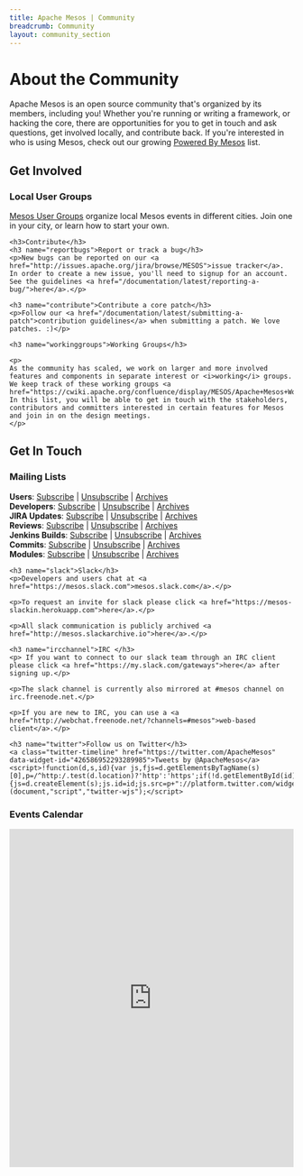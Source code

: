 ```yaml
---
title: Apache Mesos | Community
breadcrumb: Community
layout: community_section
---
```


<h1>About the Community</h1>

<p>Apache Mesos is an open source community that's organized by its members, including you! Whether you're running or writing a framework, or hacking the core, there are opportunities for you to get in touch and ask questions, get involved locally, and contribute back. If you're interested in who is using Mesos, check out our growing <a href="/documentation/latest/powered-by-mesos/">Powered By Mesos</a> list.</p>

<div class="row-fluid">
  <div class="col-md-6">
    <h2>Get Involved</h2>
    <h3 name="meetup">Local User Groups</h3>
    <p><a href="user-groups/">Mesos User Groups</a> organize local Mesos events in different cities. Join one in your city, or learn how to start your own.</p>

    <h3>Contribute</h3>
    <h3 name="reportbugs">Report or track a bug</h3>
    <p>New bugs can be reported on our <a href="http://issues.apache.org/jira/browse/MESOS">issue tracker</a>. In order to create a new issue, you'll need to signup for an account. See the guidelines <a href="/documentation/latest/reporting-a-bug/">here</a>.</p>

    <h3 name="contribute">Contribute a core patch</h3>
    <p>Follow our <a href="/documentation/latest/submitting-a-patch">contribution guidelines</a> when submitting a patch. We love patches. :)</p>

    <h3 name="workinggroups">Working Groups</h3>

    <p>
    As the community has scaled, we work on larger and more involved features and components in separate interest or <i>working</i> groups.
    We keep track of these working groups <a href="https://cwiki.apache.org/confluence/display/MESOS/Apache+Mesos+Working+Groups">here</a>.
    In this list, you will be able to get in touch with the stakeholders, contributors and committers interested in certain features for Mesos and join in on the design meetings.
    </p>

  </div>
  <div class="col-md-6">
    <h2>Get In Touch</h2>
    <h3 name="mailinglists">Mailing Lists</h3>
    <p><b>Users</b>: <a href="mailto:user-subscribe@mesos.apache.org?subject=Subscribe&body=Subscribe">Subscribe</a> | <a href="mailto:user-unsubscribe@mesos.apache.org?subject=Unsubscribe&body=Unsubscribe">Unsubscribe</a> | <a href="https://lists.apache.org/list.html?user@mesos.apache.org">Archives</a><br />
    <b>Developers</b>: <a href="mailto:dev-subscribe@mesos.apache.org?subject=Subscribe&body=Subscribe">Subscribe</a> | <a href="mailto:dev-unsubscribe@mesos.apache.org?subject=Unsubscribe&body=Unsubscribe">Unsubscribe</a> | <a href="https://lists.apache.org/list.html?dev@mesos.apache.org">Archives</a><br />
    <b>JIRA Updates</b>: <a href="mailto:issues-subscribe@mesos.apache.org?subject=Subscribe&body=Subscribe">Subscribe</a> | <a href="mailto:issues-unsubscribe@mesos.apache.org?subject=Unsubscribe&body=Unsubscribe">Unsubscribe</a> | <a href="https://lists.apache.org/list.html?issues@mesos.apache.org">Archives</a><br />
    <b>Reviews</b>: <a href="mailto:reviews-subscribe@mesos.apache.org?subject=Subscribe&body=Subscribe">Subscribe</a> | <a href="mailto:reviews-unsubscribe@mesos.apache.org?subject=Unsubscribe&body=Unsubscribe">Unsubscribe</a> | <a href="https://lists.apache.org/list.html?reviews@mesos.apache.org">Archives</a><br />
    <b>Jenkins Builds</b>: <a href="mailto:builds-subscribe@mesos.apache.org?subject=Subscribe&body=Subscribe">Subscribe</a> | <a href="mailto:builds-unsubscribe@mesos.apache.org?subject=Unsubscribe&body=Unsubscribe">Unsubscribe</a> | <a href="https://lists.apache.org/list.html?builds@mesos.apache.org">Archives</a><br />
    <b>Commits</b>: <a href="mailto:commits-subscribe@mesos.apache.org?subject=Subscribe&body=Subscribe">Subscribe</a> | <a href="mailto:commits-unsubscribe@mesos.apache.org?subject=Unsubscribe&body=Unsubscribe">Unsubscribe</a> | <a href="https://lists.apache.org/list.html?commits@mesos.apache.org">Archives</a><br />
    <b>Modules</b>: <a href="mailto:modules-subscribe@mesos.apache.org?subject=Subscribe&body=Subscribe">Subscribe</a> | <a href="mailto:modules-unsubscribe@mesos.apache.org?subject=Unsubscribe&body=Unsubscribe">Unsubscribe</a> | <a href="http://www.mail-archive.com/modules@mesos.apache.org/">Archives</a><br /></p>

    <h3 name="slack">Slack</h3>
    <p>Developers and users chat at <a href="https://mesos.slack.com">mesos.slack.com</a>.</p>

    <p>To request an invite for slack please click <a href="https://mesos-slackin.herokuapp.com">here</a>.</p>

    <p>All slack communication is publicly archived <a href="http://mesos.slackarchive.io">here</a>.</p>

    <h3 name="ircchannel">IRC </h3>
    <p> If you want to connect to our slack team through an IRC client please click <a href="https://my.slack.com/gateways">here</a> after signing up.</p>

    <p>The slack channel is currently also mirrored at #mesos channel on irc.freenode.net.</p>

    <p>If you are new to IRC, you can use a <a href="http://webchat.freenode.net/?channels=#mesos">web-based client</a>.</p>

    <h3 name="twitter">Follow us on Twitter</h3>
    <a class="twitter-timeline" href="https://twitter.com/ApacheMesos" data-widget-id="426586952293289985">Tweets by @ApacheMesos</a>
    <script>!function(d,s,id){var js,fjs=d.getElementsByTagName(s)[0],p=/^http:/.test(d.location)?'http':'https';if(!d.getElementById(id)){js=d.createElement(s);js.id=id;js.src=p+"://platform.twitter.com/widgets.js";fjs.parentNode.insertBefore(js,fjs);}}(document,"script","twitter-wjs");</script>

  </div>
  <div class="col-md-12">
    <h3 name="calendar">Events Calendar</h3>
    <iframe src="https://calendar.google.com/calendar/embed?src=2hecvndc0mnaqlir34cqnfvtak%40group.calendar.google.com" style="border: 0" width="100%" height="600" frameborder="0" scrolling="no"></iframe>
  </div>
</div>
